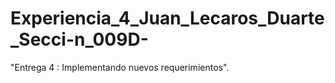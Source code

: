# Experiencia_4_Juan_Lecaros_Duarte_Secci-n_009D-
"Entrega 4 : Implementando nuevos requerimientos".
